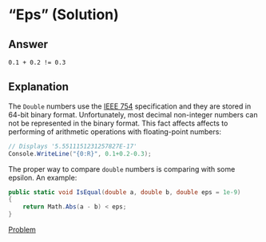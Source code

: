 # “Eps” (Solution)

## Answer

```
0.1 + 0.2 != 0.3
```

## Explanation

The `Double` numbers use the [IEEE 754](http://en.wikipedia.org/wiki/IEEE_floating_point) specification and they are stored in 64-bit binary format. Unfortunately, most decimal non-integer numbers can not be represented in the binary format. This fact affects affects to performing of arithmetic operations with floating-point numbers:

```cs
// Displays '5.5511151231257827E-17'
Console.WriteLine("{0:R}", 0.1+0.2-0.3);
```

The proper way to compare `double` numbers is comparing with some epsilon. An example:

```cs
public static void IsEqual(double a, double b, double eps = 1e-9)
{
    return Math.Abs(a - b) < eps;
}
```

[Problem](./Eps-P.md)